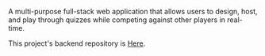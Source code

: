 A multi-purpose full-stack web application that allows users to design, host, and play through quizzes while competing against other players in real-time.

This project's backend repository is [Here](https://github.com/HenryMao/re-solve-api).